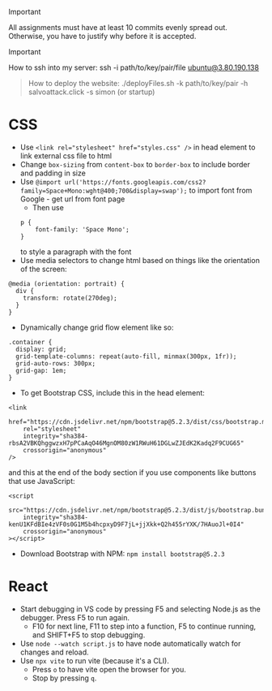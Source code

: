 > [!IMPORTANT]
> All assignments must have at least 10 commits evenly spread out. Otherwise, you have to justify why before it is accepted.

> [!IMPORTANT]
> How to ssh into my server:
> ssh -i path/to/key/pair/file ubuntu@3.80.190.138

> How to deploy the website:
> ./deployFiles.sh -k path/to/key/pair -h salvoattack.click -s simon (or startup)

# CSS
- Use `<link rel="stylesheet" href="styles.css" />` in head element to link external css file to html
- Change `box-sizing` from `content-box` to `border-box` to include border and padding in size
- Use `@import url('https://fonts.googleapis.com/css2?family=Space+Mono:wght@400;700&display=swap');` to import font from Google - get url from font page
    - Then use 
    ```
    p {
        font-family: 'Space Mono';
    }
    ```
    to style a paragraph with the font
- Use media selectors to change html based on things like the orientation of the screen:
```
@media (orientation: portrait) {
  div {
    transform: rotate(270deg);
  }
}
```
- Dynamically change grid flow element like so:
```
.container {
  display: grid;
  grid-template-columns: repeat(auto-fill, minmax(300px, 1fr));
  grid-auto-rows: 300px;
  grid-gap: 1em;
}
```
- To get Bootstrap CSS, include this in the head element:
```
<link
    href="https://cdn.jsdelivr.net/npm/bootstrap@5.2.3/dist/css/bootstrap.min.css"
    rel="stylesheet"
    integrity="sha384-rbsA2VBKQhggwzxH7pPCaAqO46MgnOM80zW1RWuH61DGLwZJEdK2Kadq2F9CUG65"
    crossorigin="anonymous"
/>
```
and this at the end of the body section if you use components like buttons that use JavaScript:
```
<script
    src="https://cdn.jsdelivr.net/npm/bootstrap@5.2.3/dist/js/bootstrap.bundle.min.js"
    integrity="sha384-kenU1KFdBIe4zVF0s0G1M5b4hcpxyD9F7jL+jjXkk+Q2h455rYXK/7HAuoJl+0I4"
    crossorigin="anonymous"
></script>
```
- Download Bootstrap with NPM: `npm install bootstrap@5.2.3`

# React
- Start debugging in VS code by pressing F5 and selecting Node.js as the debugger. Press F5 to run again.
  - F10 for next line, F11 to step into a function, F5 to continue running, and SHIFT+F5 to stop debugging.
- Use `node --watch script.js` to have node automatically watch for changes and reload.
- Use `npx vite` to run vite (because it's a CLI).
  - Press `o` to have vite open the browser for you.
  - Stop by pressing `q`.